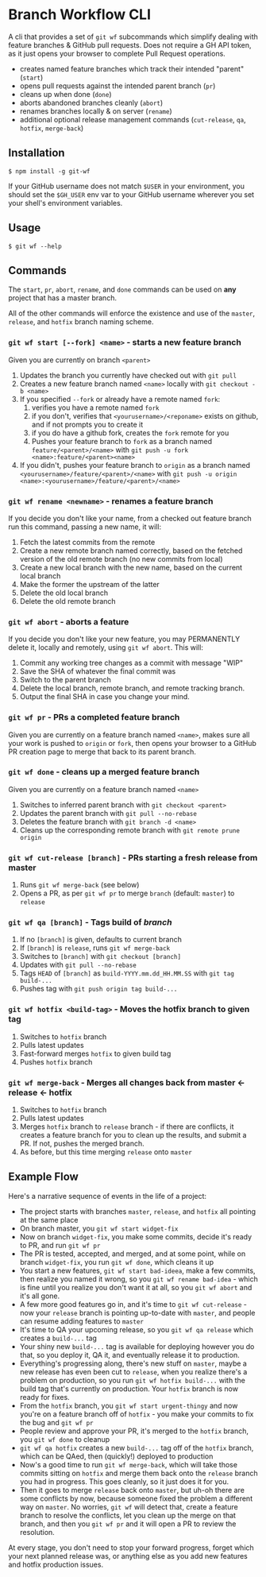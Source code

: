 # Branch Workflow CLI

A cli that provides a set of `git wf` subcommands which simplify dealing with
feature branches & GitHub pull requests.  Does not require a GH API token, as
it just opens your browser to complete Pull Request operations.

* creates named feature branches which track their intended "parent" (`start`)
* opens pull requests against the intended parent branch (`pr`)
* cleans up when done (`done`)
* aborts abandoned branches cleanly (`abort`)
* renames branches locally & on server (`rename`)
* additional optional release management commands (`cut-release`, `qa`,
    `hotfix`, `merge-back`)

## Installation

```
$ npm install -g git-wf
```

If your GitHub username does not match `$USER` in your environment, you
should set the `$GH_USER` env var to your GitHub username wherever you
set your shell's environment variables.

## Usage

```
$ git wf --help
```

## Commands

The `start`, `pr`, `abort`, `rename`, and `done` commands can be used on **any**
project that has a master branch.

All of the other commands will enforce the existence and use of the `master`,
`release`, and `hotfix` branch naming scheme.

### `git wf start [--fork] <name>` - starts a new feature branch

Given you are currently on branch `<parent>`

1. Updates the branch you currently have checked out with `git pull`
1. Creates a new feature branch named `<name>` locally with
    `git checkout -b <name>`
1. If you specified `--fork` or already have a remote named `fork`:
    1. verifies you have a remote named `fork`
    1. if you don't, verifies that `<yourusername>/<reponame>` exists on github,
        and if not prompts you to create it
    1. if you do have a github fork, creates the `fork` remote for you
    1. Pushes your feature branch to `fork` as a branch named
        `feature/<parent>/<name>` with
        `git push -u fork <name>:feature/<parent><name>`
1. If you didn't, pushes your feature branch to `origin` as a branch named
    `<yourusername>/feature/<parent>/<name>` with
    `git push -u origin <name>:<yourusername>/feature/<parent>/<name>`

### `git wf rename <newname>` - renames a feature branch

If you decide you don't like your name, from a checked out feature
branch run this command, passing a new name, it will:

1. Fetch the latest commits from the remote
1. Create a new remote branch named correctly, based on the fetched
    version of the old remote branch (no new commits from local)
1. Create a new local branch with the new name, based on the current
    local branch
1. Make the former the upstream of the latter
1. Delete the old local branch
1. Delete the old remote branch

### `git wf abort` - aborts a feature

If you decide you don't like your new feature, you may PERMANENTLY delete it,
locally and remotely, using `git wf abort`.  This will:

1. Commit any working tree changes as a commit with message "WIP"
1. Save the SHA of whatever the final commit was
1. Switch to the parent branch
1. Delete the local branch, remote branch, and remote tracking branch.
1. Output the final SHA in case you change your mind.

### `git wf pr` - PRs a completed feature branch

Given you are currently on a feature branch named `<name>`, makes sure all your
work is pushed to `origin` or `fork`, then opens your browser to a GitHub PR
creation page to merge that back to its parent branch.

### `git wf done` - cleans up a merged feature branch

Given you are currently on a feature branch named `<name>`

1. Switches to inferred parent branch with `git checkout <parent>`
1. Updates the parent branch with `git pull --no-rebase`
1. Deletes the feature branch with `git branch -d <name>`
1. Cleans up the corresponding remote branch with `git remote prune origin`

### `git wf cut-release [branch]` - PRs starting a fresh release from master

1. Runs `git wf merge-back` (see below)
1. Opens a PR, as per `git wf pr` to merge `branch` (default: `master`) to
    `release`

### `git wf qa [branch]` - Tags build of _branch_

1. If no `[branch]` is given, defaults to current branch
1. If `[branch]` is `release`, runs `git wf merge-back`
1. Switches to `[branch]` with `git checkout [branch]`
1. Updates with `git pull --no-rebase`
1. Tags `HEAD` of `[branch]` as `build-YYYY.mm.dd_HH.MM.SS` with
    `git tag build-...`
1. Pushes tag with `git push origin tag build-...`

### `git wf hotfix <build-tag>` - Moves the hotfix branch to given tag

1. Switches to `hotfix` branch
1. Pulls latest updates
1. Fast-forward merges `hotfix` to given build tag
1. Pushes `hotfix` branch

### `git wf merge-back` - Merges all changes back from master ← release ← hotfix

1. Switches to `hotfix` branch
1. Pulls latest updates
1. Merges `hotfix` branch to `release` branch - if there are conflicts, it
    creates a feature branch for you to clean up the results, and submit a PR.
    If not, pushes the merged branch.
1. As before, but this time merging `release` onto `master`

## Example Flow

Here's a narrative sequence of events in the life of a project:

* The project starts with branches `master`, `release`, and `hotfix` all
    pointing at the same place
* On branch master, you `git wf start widget-fix`
* Now on branch `widget-fix`, you make some commits, decide it's ready to PR,
    and run `git wf pr`
* The PR is tested, accepted, and merged, and at some point, while on branch
    `widget-fix`, you run `git wf done`, which cleans it up
* You start a new features, `git wf start bad-ideea`, make a few commits, then
    realize you named it wrong, so you `git wf rename bad-idea` - which is fine
    until you realize you don't want it at all, so you `git wf abort` and it's
    all gone.
* A few more good features go in, and it's time to `git wf cut-release` -
    now your `release` branch is pointing up-to-date with `master`, and people
    can resume adding features to `master`
* It's time to QA your upcoming release, so you `git wf qa release` which
    creates a `build-...` tag
* Your shiny new `build-...` tag is available for deploying
    however you do that, so you deploy it, QA it, and eventually release it
    to production.
* Everything's progressing along, there's new stuff on `master`, maybe a
    new release has even been cut to `release`, when you realize there's
    a problem on production, so you run `git wf hotfix build-...` with the
    build tag that's currently on production.  Your `hotfix` branch is now
    ready for fixes.
* From the `hotfix` branch, you `git wf start urgent-thingy` and now you're
    on a feature branch off of `hotfix` - you make your commits to fix the
    bug and `git wf pr`
* People review and approve your PR, it's merged to the `hotfix` branch, you
    `git wf done` to cleanup
* `git wf qa hotfix` creates a new `build-...` tag off of the `hotfix` branch,
    which can be QAed, then (quickly!) deployed to production
* Now's a good time to run `git wf merge-back`, which will take those commits
    sitting on `hotfix` and merge them back onto the `release` branch you had
    in progress.  This goes cleanly, so it just does it for you.
* Then it goes to merge `release` back onto `master`, but uh-oh there are some
    conflicts by now, because someone fixed the problem a different way on
    `master`.  No worries, `git wf` will detect that, create a feature branch
    to resolve the conflicts, let you clean up the merge on that branch, and
    then you `git wf pr` and it will open a PR to review the resolution.

At every stage, you don't need to stop your forward progress, forget which your
next planned release was, or anything else as you add new features and hotfix
production issues.
